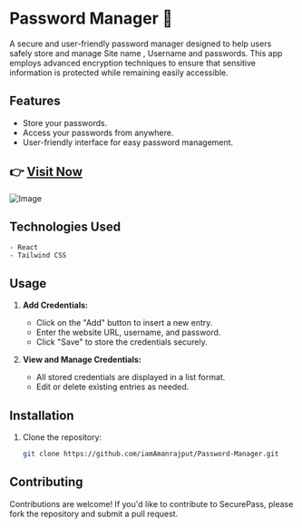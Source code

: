 # Password Manager 🚀

A secure and user-friendly password manager designed to help users safely store and manage Site name , Username and passwords. This app employs advanced encryption techniques to ensure that sensitive information is protected while remaining easily accessible.

## Features

- Store your passwords.
- Access your passwords from anywhere.
- User-friendly interface for easy password management.

## 👉 [**Visit Now**](https://pass-op-aman.vercel.app/)

![Image](https://github.com/user-attachments/assets/10294e71-fc2f-4be7-943c-ae7ead1e0cd7)

## Technologies Used

    - React
    - Tailwind CSS

## Usage

1. **Add Credentials:**

   - Click on the "Add" button to insert a new entry.
   - Enter the website URL, username, and password.
   - Click "Save" to store the credentials securely.

2. **View and Manage Credentials:**
   - All stored credentials are displayed in a list format.
   - Edit or delete existing entries as needed.

## Installation

1. Clone the repository:
   ```bash
   git clone https://github.com/iamAmanrajput/Password-Manager.git
   ```

## Contributing

Contributions are welcome! If you'd like to contribute to SecurePass, please fork the repository and submit a pull request. 

